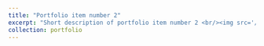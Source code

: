 ```yaml
---
title: "Portfolio item number 2"
excerpt: "Short description of portfolio item number 2 <br/><img src='/images/iai2023.png'>"
collection: portfolio
---
```

